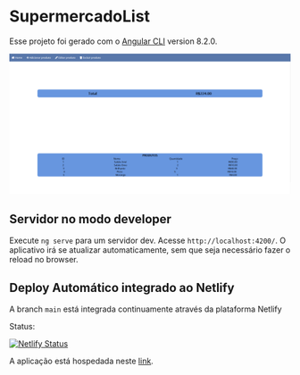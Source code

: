 # SupermercadoList

Esse projeto foi gerado com o [Angular CLI](https://github.com/angular/angular-cli) version 8.2.0.

![Imagens da aplicação](src/assets/images/print-supermercado-list.PNG)

## Servidor no modo developer

Execute `ng serve` para um servidor dev. Acesse `http://localhost:4200/`. O aplicativo irá se atualizar automaticamente, sem que seja necessário fazer o reload no browser.

## Deploy Automático integrado ao Netlify 

A branch `main` está integrada continuamente através da plataforma Netlify 

Status: 

[![Netlify Status](https://api.netlify.com/api/v1/badges/ca8104c8-57e6-4a52-ac5b-b125787bfc9e/deploy-status)](https://app.netlify.com/sites/angry-kowalevski-c0fb4f/deploys)

A aplicação está hospedada neste [link](https://angry-kowalevski-c0fb4f.netlify.app/).